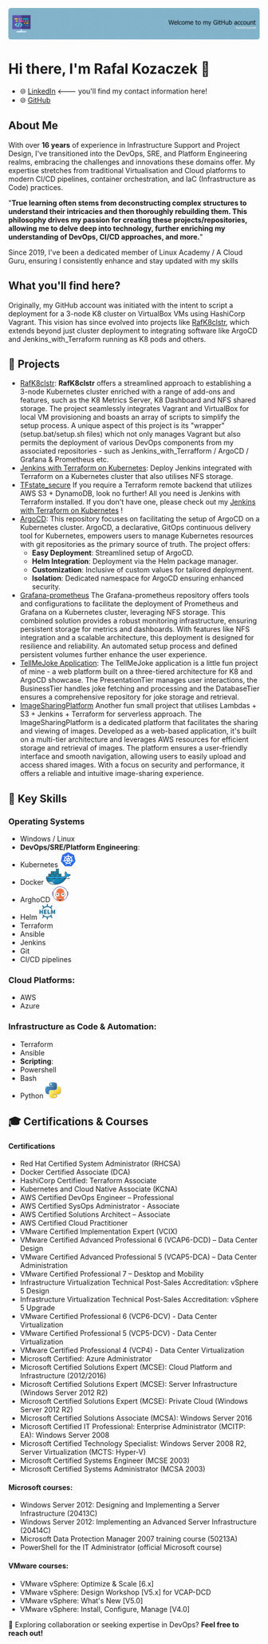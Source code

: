![Header](./github-header-image2.png)

# Hi there, I'm Rafal Kozaczek 👋

- 🌐 [LinkedIn](https://www.linkedin.com/in/rafalkozaczek/) <--- you'll find my contact information here!
- 🌐 [GitHub](https://github.com/kozraf)

## About Me

With over **16 years** of experience in Infrastructure Support and Project Design, I've transitioned into the DevOps, SRE, and Platform Engineering realms, 
embracing the challenges and innovations these domains offer. 
My expertise stretches from traditional Virtualisation and Cloud platforms to modern CI/CD pipelines, 
container orchestration, and IaC (Infrastructure as Code) practices.

"**True learning often stems from deconstructing complex structures to understand their intricacies and then thoroughly rebuilding them. 
This philosophy drives my passion for creating these projects/repositories, allowing me to delve deep into technology, further enriching my understanding of DevOps, CI/CD approaches, and more.**"


Since 2019, I've been a dedicated member of Linux Academy / A Cloud Guru, ensuring I consistently enhance and stay updated with my skills

## What you'll find here?

Originally, my GitHub account was initiated with the intent to script a deployment for a 3-node K8 cluster on VirtualBox VMs using HashiCorp Vagrant. 
This vision has since evolved into projects like [RafK8clstr](https://github.com/kozraf/RafK8clstr), 
which extends beyond just cluster deployment to integrating software like ArgoCD and Jenkins_with_Terraform running as K8 pods and others. 

## 🔭 Projects

- [RafK8clstr](#): **RafK8clstr** offers a streamlined approach to establishing a 3-node Kubernetes cluster enriched with a range of add-ons
and features, such as the K8 Metrics Server, K8 Dashboard and NFS shared storage. 
The project seamlessly integrates Vagrant and VirtualBox for local VM provisioning and boasts an array of scripts to simplify the setup process.
A unique aspect of this project is its "wrapper" (setup.bat/setup.sh files) which not only manages Vagrant but also permits the deployment of various 
DevOps components from my associated repositories - such as Jenkins_with_Terrafform / ArgoCD / Grafana & Prometheus etc.
- [Jenkins with Terraform on Kubernetes](https://github.com/kozraf/Jenkins_with_TF): Deploy Jenkins integrated with Terraform on a Kubernetes cluster that also utilises NFS storage.
- [TFstate_secure](https://github.com/kozraf/TFstate_secure) If you require a Terraform remote backend that utilizes AWS S3 + DynamoDB, look no further! All you need is Jenkins with Terraform installed. If you don't have one, please check out my [Jenkins with Terraform on Kubernetes](https://github.com/kozraf/Jenkins_with_TF) !
- [ArgoCD](https://github.com/kozraf/ArgoCD): This repository focuses on facilitating the setup of ArgoCD on a Kubernetes cluster. ArgoCD, a declarative, GitOps continuous delivery tool for Kubernetes, empowers users to manage Kubernetes resources with git repositories as the primary source of truth. The project offers:
  - **Easy Deployment**: Streamlined setup of ArgoCD.
  - **Helm Integration**: Deployment via the Helm package manager.
  - **Customization**: Inclusive of custom values for tailored deployment.
  - **Isolation**: Dedicated namespace for ArgoCD ensuring enhanced security.
- [Grafana-prometheus](https://github.com/kozraf/Grafana-prometheus) The Grafana-prometheus repository offers tools and configurations to facilitate the deployment of Prometheus and Grafana on a Kubernetes cluster, 
leveraging NFS storage. This combined solution provides a robust monitoring infrastructure, 
ensuring persistent storage for metrics and dashboards. With features like NFS integration and a scalable architecture, 
this deployment is designed for resilience and reliability. 
An automated setup process and defined persistent volumes further enhance the user experience.
- [TellMeJoke Application](https://github.com/kozraf/TellMeJoke): The TellMeJoke application is a little fun project of mine - a web platform built on a three-tiered architecture for K8 and ArgoCD showcase. 
The PresentationTier manages user interactions, the BusinessTier handles joke fetching and processing
and the DatabaseTier ensures a comprehensive repository for joke storage and retrieval. 
- [ImageSharingPlatform](https://github.com/kozraf/ImageSharingPlatform) Another fun small project that utilises Lambdas + S3 + Jenkins + Terraform for serverless approach. The ImageSharingPlatform is a dedicated platform that facilitates the sharing and viewing of images. 
Developed as a web-based application, it's built on a multi-tier architecture and leverages AWS resources for efficient storage and retrieval 
of images. The platform ensures a user-friendly interface and smooth navigation, allowing users to easily upload and access shared images. 
With a focus on security and performance, it offers a reliable and intuitive image-sharing experience.


## 🔧 Key Skills

### **Operating Systems**
- Windows / Linux
- **DevOps/SRE/Platform Engineering**:
- Kubernetes <a href="https://kubernetes.io/" title="kubernetes"><img src="k8.png" /></a>
- Docker <a href="https://www.docker.com/" title="Docker"><img src="docker.png" /></a>
- ArghoCD <a href="https://argo-cd.readthedocs.io/" title="argo-cd"><img src="argocd.png" /></a>
- Helm <a href="https://helm.sh/" title="helm"><img src="helm.png" /></a>
- Terraform
- Ansible
- Jenkins
- Git
- CI/CD pipelines
### **Cloud Platforms**:
- AWS
- Azure
### **Infrastructure as Code & Automation**:
- Terraform
- Ansible 
- **Scripting**:
- Powershell
- Bash
- Python <a href="https://www.python.org/" title="python"><img src="python.png" /></a>

## 🎓 Certifications & Courses

#### Certifications
- Red Hat Certified System Administrator (RHCSA)
- Docker Certified Associate (DCA)
- HashiCorp Certified: Terraform Associate
- Kubernetes and Cloud Native Associate (KCNA)
- AWS Certified DevOps Engineer – Professional
- AWS Certified SysOps Administrator - Associate
- AWS Certified Solutions Architect – Associate
- AWS Certified Cloud Practitioner
- VMware Certified Implementation Expert (VCIX)
- VMware Certified Advanced Professional 6 (VCAP6-DCD) – Data Center Design
- VMware Certified Advanced Professional 5 (VCAP5-DCA) – Data Center Administration
- VMware Certified Professional 7 – Desktop and Mobility
- Infrastructure Virtualization Technical Post-Sales Accreditation: vSphere 5 Design
- Infrastructure Virtualization Technical Post-Sales Accreditation: vSphere 5 Upgrade
- VMware Certified Professional 6 (VCP6-DCV) - Data Center Virtualization
- VMware Certified Professional 5 (VCP5-DCV) - Data Center Virtualization
- VMware Certified Professional 4 (VCP4) - Data Center Virtualization
- Microsoft Certified: Azure Administrator
- Microsoft Certified Solutions Expert (MCSE): Cloud Platform and Infrastructure (2012/2016)
- Microsoft Certified Solutions Expert (MCSE): Server Infrastructure (Windows Server 2012 R2)
- Microsoft Certified Solutions Expert (MCSE): Private Cloud (Windows Server 2012 R2)
- Microsoft Certified Solutions Associate (MCSA): Windows Server 2016
- Microsoft Certified IT Professional: Enterprise Administrator (MCITP: EA): Windows Server 2008
- Microsoft Certified Technology Specialist: Windows Server 2008 R2, Server Virtualization (MCTS: Hyper-V)
- Microsoft Certified Systems Engineer (MCSE 2003)
- Microsoft Certified Systems Administrator (MCSA 2003)
#### Microsoft courses:
- Windows Server 2012: Designing and Implementing a Server Infrastructure (20413C)
- Windows Server 2012: Implementing an Advanced Server Infrastructure (20414C)
- Microsoft Data Protection Manager 2007 training course (50213A)
- PowerShell for the IT Administrator (official Microsoft course)
####  VMware courses:
- VMware vSphere: Optimize & Scale [6.x]
- VMware vSphere: Design Workshop [V5.x] for VCAP-DCD
- VMware vSphere: What's New [V5.0]
- VMware vSphere: Install, Configure, Manage [V4.0]     

💼 Exploring collaboration or seeking expertise in DevOps? **Feel free to reach out!**

<!--
**kozraf/kozraf** is a ✨ _special_ ✨ repository because its `README.md` (this file) appears on your GitHub profile.

Here are some ideas to get you started:

- 🔭 I’m currently working on ...
- 🌱 I’m currently learning ...
- 👯 I’m looking to collaborate on ...
- 🤔 I’m looking for help with ...
- 💬 Ask me about ...
- 📫 How to reach me: ...
- 😄 Pronouns: ...
- ⚡ Fun fact: ...
-->
